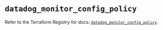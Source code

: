 # `datadog_monitor_config_policy`

Refer to the Terraform Registry for docs: [`datadog_monitor_config_policy`](https://registry.terraform.io/providers/datadog/datadog/3.63.0/docs/resources/monitor_config_policy).
